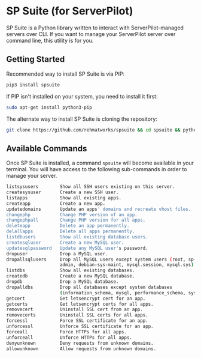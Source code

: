 # SP Suite (for ServerPilot)
SP Suite is a Python library written to interact with ServerPilot-managed servers over CLI. If you want to manage your ServerPilot server over command line, this utility is for you.

## Getting Started
Recommended way to install SP Suite is via PIP:

```bash
pip3 install spsuite
```

If PIP isn't installed on your system, you need to install it first:

```bash
sudo apt-get install python3-pip
```

The alternate way to install SP Suite is cloning the repository:

```bash
git clone https://github.com/rehmatworks/spsuite && cd spsuite && python3 setup.py install
```

## Available Commands
Once SP Suite is installed, a command `spsuite` will become available in your terminal. You will have access to the following sub-commands in order to manage your server.

```bash
listsysusers        Show all SSH users existing on this server.
createsysuser       Create a new SSH user.
listapps            Show all existing apps.
createapp           Create a new app.
updatedomains       Update an apps' domains and recreate vhost files.
changephp           Change PHP version of an app.
changephpall        Change PHP version for all apps.
deleteapp           Delete an app permanently.
delallapps          Delete all apps permanently.
listdbusers         Show all existing database users.
createsqluser       Create a new MySQL user.
updatesqlpassword   Update any MySQL user's password.
dropuser            Drop a MySQL user.
dropallsqlusers     Drop all MySQL users except system users (root, sp-
                    admin, debian-sys-maint, mysql.session, mysql.sys).
listdbs             Show all existing databases.
createdb            Create a new MySQL database.
dropdb              Drop a MySQL database.
dropalldbs          Drop all databases except system databases
                    (information_schema, mysql, performance_schema, sys).
getcert             Get letsencrypt cert for an app.
getcerts            Get letsencrypt certs for all apps.
removecert          Uninstall SSL cert from an app.
removecerts         Uninstall SSL certs for all apps.
forcessl            Force SSL certificate for an app.
unforcessl          Unforce SSL certificate for an app.
forceall            Force HTTPs for all apps.
unforceall          Unforce HTTPs for all apps.
denyunknown         Deny requests from unknown domains.
allowunknown        Allow requests from unknown domains.
```
